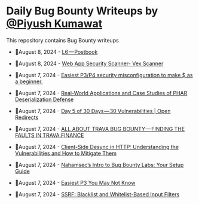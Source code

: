 # Daily Bug Bounty Writeups by [@Piyush Kumawat](https://twitter.com/piyush_supiy) 
This repository contains Bug Bounty writeups

<!-- BLOG-POST-LIST:START -->
 - 💯August 8, 2024 - [L6 — Postbook](https://scissor07.medium.com/l6-postbook-8d5b322a0801?source=rss------bug_bounty-5) 

 - 💯August 8, 2024 - [Web App Security Scanner- Vex Scanner](https://medium.com/@pentesterclubpvtltd/web-app-security-scanner-vex-scanner-e150e9a03ffc?source=rss------bug_bounty-5) 

 - 💯August 7, 2024 - [Easiest P3/P4 security misconfiguration to make $ as a beginner.](https://medium.com/@sugamdangal52/easiest-p3-p4-security-misconfiguration-to-make-as-a-beginner-d4f019ad4b85?source=rss------bug_bounty-5) 

 - 💯August 7, 2024 - [Real-World Applications and Case Studies of PHAR Deserialization Defense](https://cyberw1ng.medium.com/real-world-applications-and-case-studies-of-phar-deserialization-defense-f65b67c503aa?source=rss------bug_bounty-5) 

 - 💯August 7, 2024 - [Day 5 of 30 Days — 30 Vulnerabilities | Open Redirects](https://medium.com/@kumawatabhijeet2002/day-5-of-30-days-30-vulnerabilities-open-redirects-386ea2fa1a66?source=rss------bug_bounty-5) 

 - 💯August 7, 2024 - [ALL ABOUT TRAVA BUG BOUNTY — FINDING THE FAULTS IN TRAVA.FINANCE](https://blog.trava.finance/all-about-trava-bug-bounty-finding-the-faults-in-trava-finance-ebdcf476c1d6?source=rss------bug_bounty-5) 

 - 💯August 7, 2024 - [Client-Side Desync in HTTP: Understanding the Vulnerabilities and How to Mitigate Them](https://medium.com/@miladkeivanfar/client-side-desync-in-http-understanding-the-vulnerabilities-and-how-to-mitigate-them-f3552164a6c9?source=rss------bug_bounty-5) 

 - 💯August 7, 2024 - [Nahamsec’s Intro to Bug Bounty Labs: Your Setup Guide](https://medium.com/@k4r7hx/nahamsecs-intro-to-bug-bounty-labs-your-setup-guide-145199ee948a?source=rss------bug_bounty-5) 

 - 💯August 7, 2024 - [Easiest P3 You May Not Know](https://muneebalamkhan.medium.com/easiest-p3-you-may-not-know-54ae73cd3361?source=rss------bug_bounty-5) 

 - 💯August 7, 2024 - [SSRF: Blacklist and Whitelist-Based Input Filters](https://infosecwriteups.com/ssrf-blacklist-and-whitelist-based-input-filters-1c602b872731?source=rss------bug_bounty-5) 
<!-- BLOG-POST-LIST:END -->
